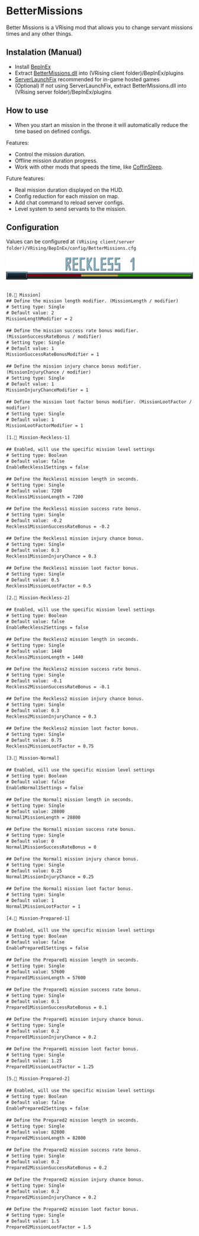 # BetterMissions

Better Missions is a VRising mod that allows you to change servant missions times and any other things.

## Instalation (Manual)

* Install [BepInEx](https://docs.bepinex.dev/master/articles/user_guide/installation/index.html)
* Extract [BetterMissions.dll](https://github.com/caioreix/BetterMissions/releases) into (VRising client folder)/BepInEx/plugins
* [ServerLaunchFix](https://v-rising.thunderstore.io/package/Mythic/ServerLaunchFix/) recommended for in-game hosted
  games
* (Optional) If not using ServerLaunchFix, extract BetterMissions.dll into (VRising server folder)/BepInEx/plugins

## How to use

* When you start an mission in the throne it will automatically reduce the time based on defined configs.

Features:
  - Control the mission duration.
  - Offline mission duration progress.
  - Work with other mods that speeds the time, like [CoffinSleep](https://github.com/caioreix/CoffinSleep).

Future features:
  - Real mission duration displayed on the HUD.
  - Config reduction for each mission on map.
  - Add chat command to reload server configs.
  - Level system to send servants to the mission.

## Configuration

Values can be configured at `(VRising client/server folder)/VRising/BepInEx/config/BetterMissions.cfg`

![difficult](https://github.com/caioreix/BetterMissions/blob/main/difficult.gif)

```

[0.🚩 Mission]
## Define the mission length modifier. (MissionLength / modifier)
# Setting type: Single
# Default value: 2
MissionLengthModifier = 2

## Define the mission success rate bonus modifier. (MissionSuccessRateBonus / modifier)
# Setting type: Single
# Default value: 1
MissionSuccessRateBonusModifier = 1

## Define the mission injury chance bonus modifier. (MissionInjuryChance / modifier)
# Setting type: Single
# Default value: 1
MissionInjuryChanceModifier = 1

## Define the mission loot factor bonus modifier. (MissionLootFactor / modifier)
# Setting type: Single
# Default value: 1
MissionLootFactorModifier = 1

[1.🚩 Mission-Reckless-1]

## Enabled, will use the specific mission level settings
# Setting type: Boolean
# Default value: false
EnableReckless1Settings = false

## Define the Reckless1 mission length in seconds.
# Setting type: Single
# Default value: 7200
Reckless1MissionLength = 7200

## Define the Reckless1 mission success rate bonus.
# Setting type: Single
# Default value: -0.2
Reckless1MissionSuccessRateBonus = -0.2

## Define the Reckless1 mission injury chance bonus.
# Setting type: Single
# Default value: 0.3
Reckless1MissionInjuryChance = 0.3

## Define the Reckless1 mission loot factor bonus.
# Setting type: Single
# Default value: 0.5
Reckless1MissionLootFactor = 0.5

[2.🚩 Mission-Reckless-2]

## Enabled, will use the specific mission level settings
# Setting type: Boolean
# Default value: false
EnableReckless2Settings = false

## Define the Reckless2 mission length in seconds.
# Setting type: Single
# Default value: 1440
Reckless2MissionLength = 1440

## Define the Reckless2 mission success rate bonus.
# Setting type: Single
# Default value: -0.1
Reckless2MissionSuccessRateBonus = -0.1

## Define the Reckless2 mission injury chance bonus.
# Setting type: Single
# Default value: 0.3
Reckless2MissionInjuryChance = 0.3

## Define the Reckless2 mission loot factor bonus.
# Setting type: Single
# Default value: 0.75
Reckless2MissionLootFactor = 0.75

[3.🚩 Mission-Normal]

## Enabled, will use the specific mission level settings
# Setting type: Boolean
# Default value: false
EnableNormal1Settings = false

## Define the Normal1 mission length in seconds.
# Setting type: Single
# Default value: 28800
Normal1MissionLength = 28800

## Define the Normal1 mission success rate bonus.
# Setting type: Single
# Default value: 0
Normal1MissionSuccessRateBonus = 0

## Define the Normal1 mission injury chance bonus.
# Setting type: Single
# Default value: 0.25
Normal1MissionInjuryChance = 0.25

## Define the Normal1 mission loot factor bonus.
# Setting type: Single
# Default value: 1
Normal1MissionLootFactor = 1

[4.🚩 Mission-Prepared-1]

## Enabled, will use the specific mission level settings
# Setting type: Boolean
# Default value: false
EnablePrepared1Settings = false

## Define the Prepared1 mission length in seconds.
# Setting type: Single
# Default value: 57600
Prepared1MissionLength = 57600

## Define the Prepared1 mission success rate bonus.
# Setting type: Single
# Default value: 0.1
Prepared1MissionSuccessRateBonus = 0.1

## Define the Prepared1 mission injury chance bonus.
# Setting type: Single
# Default value: 0.2
Prepared1MissionInjuryChance = 0.2

## Define the Prepared1 mission loot factor bonus.
# Setting type: Single
# Default value: 1.25
Prepared1MissionLootFactor = 1.25

[5.🚩 Mission-Prepared-2]

## Enabled, will use the specific mission level settings
# Setting type: Boolean
# Default value: false
EnablePrepared2Settings = false

## Define the Prepared2 mission length in seconds.
# Setting type: Single
# Default value: 82800
Prepared2MissionLength = 82800

## Define the Prepared2 mission success rate bonus.
# Setting type: Single
# Default value: 0.2
Prepared2MissionSuccessRateBonus = 0.2

## Define the Prepared2 mission injury chance bonus.
# Setting type: Single
# Default value: 0.2
Prepared2MissionInjuryChance = 0.2

## Define the Prepared2 mission loot factor bonus.
# Setting type: Single
# Default value: 1.5
Prepared2MissionLootFactor = 1.5
```
